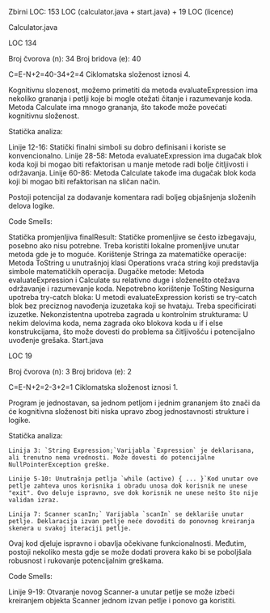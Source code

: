 Zbirni LOC: 153 LOC (calculator.java + start.java) + 19 LOC (licence)

Calculator.java

LOC 134

Broj čvorova (n): 34 Broj bridova (e): 40

C=E-N+2=40-34+2=4 Ciklomatska složenost iznosi 4.

Kognitivnu slozenost, možemo primetiti da metoda evaluateExpression ima nekoliko grananja i petlji koje bi mogle otežati čitanje i razumevanje koda. Metoda Calculate ima mnogo grananja, što takođe može povećati kognitivnu složenost.

Statička analiza:

Linije 12-16: Statički finalni simboli su dobro definisani i koriste se konvencionalno.
Linije 28-58: Metoda evaluateExpression ima dugačak blok koda koji bi mogao biti refaktorisan u manje metode radi bolje čitljivosti i održavanja.
Linije 60-86: Metoda Calculate takođe ima dugačak blok koda koji bi mogao biti refaktorisan na sličan način.

Postoji potencijal za dodavanje komentara radi boljeg objašnjenja složenih delova logike.

Code Smells:

Statička promjenljiva finalResult: Statičke promenljive se često izbegavaju, posebno ako nisu potrebne. Treba koristiti lokalne promenljive unutar metoda gde je to moguće.
Korištenje Stringa za matematičke operacije: Metoda ToString u unutrašnjoj klasi Operations vraća string koji predstavlja simbole matematičkih operacija.
Dugačke metode: Metoda evaluateExpression i Calculate su relativno duge i složenešto otežava održavanje i razumevanje koda.
Nepotrebno korištenje ToSting
Nesigurna upotreba try-catch bloka: U metodi evaluateExpression koristi se try-catch blok bez preciznog navođenja izuzetaka koji se hvataju. Treba specificirati izuzetke.
Nekonzistentna upotreba zagrada u kontrolnim strukturama: U nekim delovima koda, nema zagrada oko blokova koda u if i else konstrukcijama, što može dovesti do problema sa čitljivošću i potencijalno uvođenje grešaka.
Start.java

LOC 19

Broj čvorova (n): 3
Broj bridova (e): 2

C=E-N+2=2-3+2=1
Ciklomatska složenost iznosi 1.

Program je jednostavan, sa jednom petljom i jednim grananjem što znači da će kognitivna složenost biti niska upravo zbog jednostavnosti strukture i logike.

Statička analiza:

	Linija 3: `String Expression;`Varijabla `Expression` je deklarisana, ali trenutno nema vrednosti. Može dovesti do potencijalne NullPointerException greške.

	Linije 5-10: Unutrašnja petlja `while (active) { ... }`Kod unutar ove petlje zahteva unos korisnika i obradu unosa dok korisnik ne unese "exit". Ovo deluje ispravno, sve dok korisnik ne unese nešto što nije validan izraz.

	Linija 7: Scanner scanIn;` Varijabla `scanIn` se deklariše unutar petlje. Deklaracija izvan petlje neće dovoditi do ponovnog kreiranja skenera u svakoj iteraciji petlje.
Ovaj kod djeluje ispravno i obavlja očekivane funkcionalnosti. Međutim, postoji nekoliko mesta gdje se može dodati provera kako bi se poboljšala robusnost i rukovanje potencijalnim greškama.

Code Smells:

Linije 9-19: Otvaranje novog Scanner-a unutar petlje se može izbeći kreiranjem objekta Scanner jednom izvan petlje i ponovo ga koristiti.
